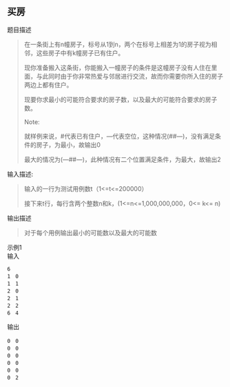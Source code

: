 ## 买房

题目描述

> 在一条街上有n幢房子，标号从1到n，两个在标号上相差为1的房子视为相邻，这些房子中有k幢房子已有住户。
> 
> 现你准备搬入这条街，你能搬入一幢房子的条件是这幢房子没有人住在里面，与此同时由于你非常热爱与邻居进行交流，故而你需要你所入住的房子两边上都有住户。
> 
> 现要你求最小的可能符合要求的房子数，以及最大的可能符合要求的房子数。
> 
> Note:
> 
> 就样例来说，#代表已有住户，—代表空位，这种情况(##—)，没有满足条件的房子，为最小，故输出0
> 
> 最大的情况为(—##—)，此种情况有二个位置满足条件，为最大，故输出2

输入描述:
> 输入的一行为测试用例数t（1<=t<=200000）
> 
> 接下来t行，每行含两个整数n和k，(1<=n<=1,000,000,000，0<= k<= n)

输出描述
> 对于每个用例输出最小的可能数以及最大的可能数

示例1  
输入
```
6  
1　0  
1　1  
2　0  
2　1  
2　2  
6　4  
```
输出
```
0　0
0　0
0　0
0　0
0　0
0　2
```